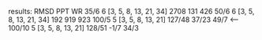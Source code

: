 results:                                RMSD    PPT     WR
35/6    6 [3, 5, 8, 13, 21, 34]         2708    131     426
50/6    6 [3, 5, 8, 13, 21, 34]         192     919     923
100/5   5 [3, 5, 8, 13, 21]             127/48  37/23   49/7    <--
100/10  5 [3, 5, 8, 13, 21]             128/51  -1/7    34/3
